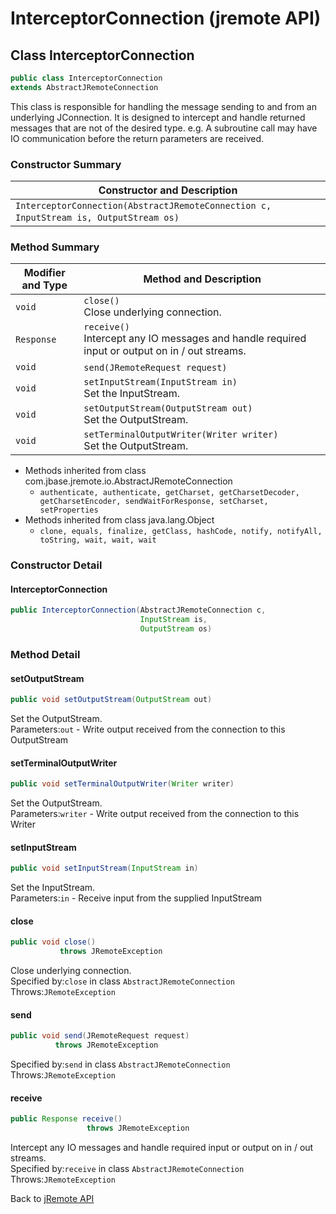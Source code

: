 # InterceptorConnection (jremote API)

<PageHeader />

## Class InterceptorConnection

```java
public class InterceptorConnection
extends AbstractJRemoteConnection
```

This class is responsible for handling the message sending to and from an underlying JConnection. It is designed to intercept and handle returned messages that are not of the desired type. e.g. A subroutine call may have IO communication before the return parameters are received.

### Constructor Summary

| Constructor and Description |
| --- |
| `InterceptorConnection(AbstractJRemoteConnection c, InputStream is, OutputStream os)`  |

### Method Summary

| Modifier and Type | Method and Description |
| --- | --- |
| `void` | `close()`<br>Close underlying connection. |
| `Response` | `receive()`<br>Intercept any IO messages and handle required input or output on in / out streams. |
| `void` | `send(JRemoteRequest request)`  |
| `void` | `setInputStream(InputStream in)`<br>Set the InputStream. |
| `void` | `setOutputStream(OutputStream out)`<br>Set the OutputStream. |
| `void` | `setTerminalOutputWriter(Writer writer)`<br>Set the OutputStream. |

- Methods inherited from class com.jbase.jremote.io.AbstractJRemoteConnection
  - `authenticate, authenticate, getCharset, getCharsetDecoder, getCharsetEncoder, sendWaitForResponse, setCharset, setProperties`
- Methods inherited from class java.lang.Object
  - `clone, equals, finalize, getClass, hashCode, notify, notifyAll, toString, wait, wait, wait`

### Constructor Detail

#### InterceptorConnection

```java
public InterceptorConnection(AbstractJRemoteConnection c,
                             InputStream is,
                             OutputStream os)
```

### Method Detail

#### setOutputStream

```java
public void setOutputStream(OutputStream out)
```

Set the OutputStream.  
Parameters:`out` - Write output received from the connection to this OutputStream

#### setTerminalOutputWriter

```java
public void setTerminalOutputWriter(Writer writer)
```

Set the OutputStream.  
Parameters:`writer` - Write output received from the connection to this Writer

#### setInputStream

```java
public void setInputStream(InputStream in)
```

Set the InputStream.  
Parameters:`in` - Receive input from the supplied InputStream

#### close

```java
public void close()
           throws JRemoteException
```

Close underlying connection.  
Specified by:`close` in class `AbstractJRemoteConnection`  
Throws:`JRemoteException`

#### send

```java
public void send(JRemoteRequest request)
          throws JRemoteException
```

Specified by:`send` in class `AbstractJRemoteConnection`  
Throws:`JRemoteException`

#### receive

```java
public Response receive()
                 throws JRemoteException
```

Intercept any IO messages and handle required input or output on in / out streams.  
Specified by:`receive` in class `AbstractJRemoteConnection`  
Throws:`JRemoteException`

Back to [jRemote API](./../../README.md)

<PageFooter />
